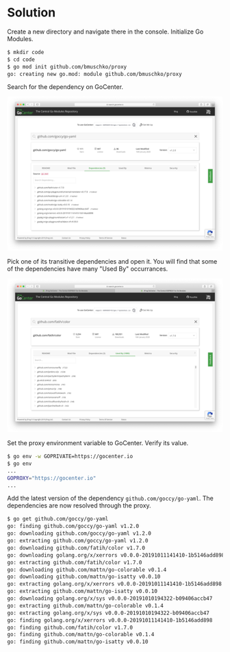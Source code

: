# Solution

Create a new directory and navigate there in the console. Initialize Go Modules.

```bash
$ mkdir code
$ cd code
$ go mod init github.com/bmuschko/proxy
go: creating new go.mod: module github.com/bmuschko/proxy
```

Search for the dependency on GoCenter.

![Go YAML dependencies](./images/go-yaml-dependencies.png)

Pick one of its transitive dependencies and open it. You will find that some of the dependencies have many "Used By" occurrances.

![Color Used By](./images/color-used-by.png)

Set the proxy environment variable to GoCenter. Verify its value.

```bash
$ go env -w GOPRIVATE=https://gocenter.io
$ go env
...
GOPROXY="https://gocenter.io"
...
```

Add the latest version of the dependency `github.com/goccy/go-yaml`. The dependencies are now resolved through the proxy.

``` bash
$ go get github.com/goccy/go-yaml
go: finding github.com/goccy/go-yaml v1.2.0
go: downloading github.com/goccy/go-yaml v1.2.0
go: extracting github.com/goccy/go-yaml v1.2.0
go: downloading github.com/fatih/color v1.7.0
go: downloading golang.org/x/xerrors v0.0.0-20191011141410-1b5146add898
go: extracting github.com/fatih/color v1.7.0
go: downloading github.com/mattn/go-colorable v0.1.4
go: downloading github.com/mattn/go-isatty v0.0.10
go: extracting golang.org/x/xerrors v0.0.0-20191011141410-1b5146add898
go: extracting github.com/mattn/go-isatty v0.0.10
go: downloading golang.org/x/sys v0.0.0-20191010194322-b09406accb47
go: extracting github.com/mattn/go-colorable v0.1.4
go: extracting golang.org/x/sys v0.0.0-20191010194322-b09406accb47
go: finding golang.org/x/xerrors v0.0.0-20191011141410-1b5146add898
go: finding github.com/fatih/color v1.7.0
go: finding github.com/mattn/go-colorable v0.1.4
go: finding github.com/mattn/go-isatty v0.0.10
```